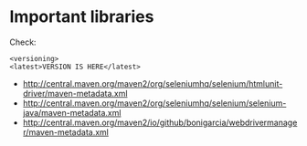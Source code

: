 # Important libraries

Check:

    <versioning>
    <latest>VERSION IS HERE</latest>

- http://central.maven.org/maven2/org/seleniumhq/selenium/htmlunit-driver/maven-metadata.xml
- http://central.maven.org/maven2/org/seleniumhq/selenium/selenium-java/maven-metadata.xml
- http://central.maven.org/maven2/io/github/bonigarcia/webdrivermanager/maven-metadata.xml
